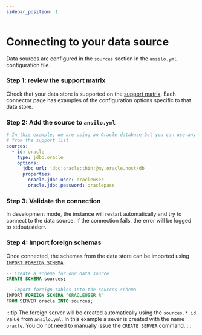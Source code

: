 ```yaml
---
sidebar_position: 1
---
```


# Connecting to your data source

Data sources are configured in the `sources` section in the `ansilo.yml` configuration file.

### Step 1: review the support matrix

Check that your data store is supported on the [support matrix](/docs/connectors/overview/).
Each connector page has examples of the configuration options specific to that data store.

### Step 2: Add the source to `ansilo.yml`

```yaml
# In this example, we are using an Oracle database but you can use any 
# from the support list
sources:
  - id: oracle
    type: jdbc.oracle
    options:
      jdbc_url: jdbc:oracle:thin:@my.oracle.host/db
      properties:
        oracle.jdbc.user: oracleuser
        oracle.jdbc.password: oraclepass
```

### Step 3: Validate the connection

In development mode, the instance will restart automatically and try to connect to the data source.
If the connection fails, the error will be logged to stdout/stderr.

### Step 4: Import foreign schemas

Once connected, the schemas from the data store can be imported using [`IMPORT FOREIGN SCHEMA`](https://www.postgresql.org/docs/current/sql-importforeignschema.html).

```sql
-- Create a schema for our data source
CREATE SCHEMA sources;

-- Import foreign tables into the sources schema
IMPORT FOREIGN SCHEMA "ORACLEUSER.%" 
FROM SERVER oracle INTO sources;
```

:::tip
The foreign server will be created automatically using the `sources.*.id` value from `ansilo.yml`.
In this example a sever is created with the name `oracle`.
You do not need to manually issue the `CREATE SERVER` command.
:::